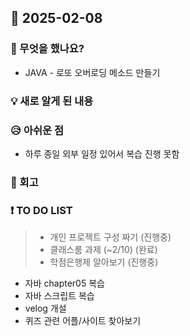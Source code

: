 ## 📅 2025-02-08
### 👀 무엇을 했나요?
- JAVA - 로또 오버로딩 메소드 만들기

### 💡 새로 알게 된 내용

### 😥 아쉬운 점
- 하루 종일 외부 일정 있어서 복습 진행 못함 

### 💬 회고

### ❗ TO DO LIST
>- 개인 프로젝트 구성 짜기 (진행중)
>- 클래스룸 과제 (~2/10) (완료)
>- 학점은행제 알아보기 (진행중)
- 자바 chapter05 복습
- 자바 스크립트 복습
- velog 개설
- 퀴즈 관련 어플/사이트 찾아보기
